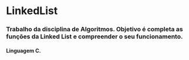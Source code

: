 # LinkedList
### Trabalho da disciplina de Algoritmos. Objetivo é completa as funções da Linked List e compreender o seu funcionamento.

#### Linguagem C.
